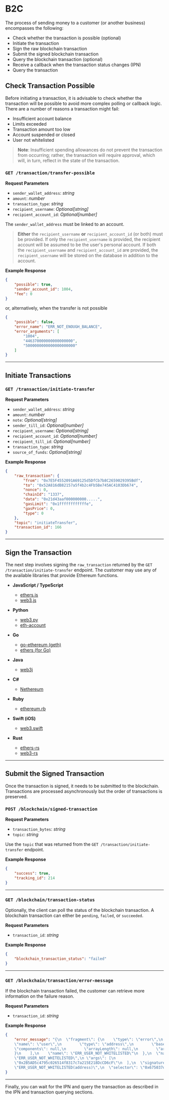 # B2C

The process of sending money to a customer (or another business) encompasses the following:

- Check whether the transaction is possible (optional)
- Initiate the transaction
- Sign the raw blockchain transaction
- Submit the signed blockchain transaction
- Query the blockchain transaction (optional)
- Receive a callback when the transaction status changes (IPN)
- Query the transaction

## Check Transaction Possible

Before initiating a transaction, it is advisable to check whether the transaction will be possible to avoid more complex polling or callback logic. There are a number of reasons a transaction might fail:

- Insufficient account balance
- Limits exceeded
- Transaction amount too low
- Account suspended or closed
- User not whitelisted

> **Note**: Insufficient spending allowances do not prevent the transaction from occurring; rather, the transaction will require approval, which will, in turn, reflect in the state of the transaction.

### `GET /transaction/transfer-possible`

**Request Parameters**

- `sender_wallet_address`: *string*
- `amount`: *number*
- `transaction_type`: *string*
- `recipient_username`: *Optional[string]*
- `recipient_account_id`: *Optional[number]*

The `sender_wallet_address` must be linked to an account.

> **Either** the `recipient_username` **or** `recipient_account_id` (or both) must be provided. If only the `recipient_username` is provided, the recipient account will be assumed to be the user's personal account. If both the `recipient_username` and `recipient_account_id` are provided, the `recipient_username` will be stored on the database in addition to the account.

**Example Response**
```json
{
    "possible": true,
    "sender_account_id": 1004,
    "fee": 0
}
```

or, alternatively, when the transfer is not possible

```json
{
    "possible": false,
    "error_name": "ERR_NOT_ENOUGH_BALANCE",
    "error_arguments": [
        "1004",
        "446370000000000000000",
        "5000000000000000000000"
    ]
}
```

---

## Initiate Transactions

### `GET /transaction/initiate-transfer`

**Request Parameters**

- `sender_wallet_address`: *string*
- `amount`: *number*
- `note`: *Optional[string]*
- `sender_till_id`: *Optional[number]*
- `recipient_username`: *Optional[string]*
- `recipient_account_id`: *Optional[number]*
- `recipient_till_id`: *Optional[number]*
- `transaction_type`: *string*
- `source_of_funds`: *Optional[string]*

**Example Response**

```json
{
    "raw_transaction": {
        "from": "0x7E5F4552091A69125d5DfCb7b8C2659029395Bdf",
        "to": "0x52A816dB82157a5f4b2c4Fb5Be745AC4103Db674",
        "nonce": 0,
        "chainId": "1337",
        "data": "0x21d43aaf000000000.....",
        "gasLimit": "0x1ffffffffffffe",
        "gasPrice": 0,
        "type": 0
    },
    "topic": "initiateTransfer",
    "transaction_id": 166
}
```

---

## Sign the Transaction

The next step involves signing the `raw_transaction` returned by the `GET /transaction/initiate-transfer` endpoint. The customer may use any of the available libraries that provide Ethereum functions.

- **JavaScript / TypeScript**
    - [ethers.js](https://github.com/ethers-io/ethers.js/)
    - [web3.js](https://github.com/ethereum/web3.js/)

- **Python**
    - [web3.py](https://github.com/ethereum/web3.py)
    - [eth-account](https://github.com/ethereum/eth-account)

- **Go**
    - [go-ethereum (geth)](https://github.com/ethereum/go-ethereum)
    - [ethers (for Go)](https://github.com/libs4go/ethers)

- **Java**
    - [web3j](https://github.com/web3j/web3j)

- **C#**
    - [Nethereum](https://github.com/Nethereum/Nethereum)

- **Ruby**
    - [ethereum.rb](https://github.com/EthWorks/ethereum.rb)

- **Swift (iOS)**
    - [web3.swift](https://github.com/Boilertalk/Web3.swift)

- **Rust**
    - [ethers-rs](https://github.com/gakonst/ethers-rs)
    - [web3-rs](https://github.com/tomusdrw/rust-web3)


---

## Submit the Signed Transaction

Once the transaction is signed, it needs to be submitted to the blockchain. Transactions are processed asynchronously but the order of transactions is preserved.

### `POST /blockchain/signed-transaction`

**Request Parameters**

- `transaction_bytes`: *string*
- `topic`: *string*

Use the `topic` that was returned from the `GET /transaction/initiate-transfer` endpoint.

**Example Response**

```json
{
    "success": true,
    "tracking_id": 214
}
```

---

### `GET /blockchain/transaction-status`

Optionally, the client can poll the status of the blockchain transaction. A blockchain transaction can either be `pending`, `failed`, or `succeeded`.

**Request Parameters**

- `transaction_id`: *string*

**Example Response**

```json
{
    "blockchain_transaction_status": "failed"
}
```

---

### `GET /blockchain/transaction/error-message`

If the blockchain transaction failed, the customer can retrieve more information on the failure reason.

**Request Parameters**

- `transaction_id`: *string*

**Example Response**

```json
{
    "error_message": "{\n  \"fragment\": {\n    \"type\": \"error\",\n    \"inputs\": [\n      {\n 
    \"name\": \"user\",\n        \"type\": \"address\",\n        \"baseType\": \"address\",\n    
    \"components\": null,\n        \"arrayLength\": null,\n        \"arrayChildren\": null\n  
    }\n    ],\n    \"name\": \"ERR_USER_NOT_WHITELISTED\"\n  },\n  \"name\":
    \"ERR_USER_NOT_WHITELISTED\",\n \"args\": [\n    
    \"0x2B5AD5c4795c026514f8317c7a215E218DcCD6cF\"\n  ],\n  \"signature\": 
    \"ERR_USER_NOT_WHITELISTED(address)\",\n  \"selector\": \"0x675037d5\"\n}"
}
```

---

Finally, you can wait for the IPN and query the transaction as described in the IPN and transaction querying sections.

